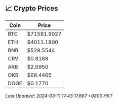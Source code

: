 ## 📈 Crypto Prices

| Coin | Price |
| ---- | ----- |
| BTC | $71581.9027 |
| ETH | $4011.1800 |
| BNB | $528.5544 |
| CRV | $0.8188 |
| ARB | $2.0950 |
| OKB | $68.4465 |
| DOGE | $0.1770 |

_Last Updated: 2024-03-11 17:43:17.667 +0800 HKT_